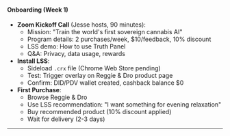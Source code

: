 #### **Onboarding (Week 1)**

- **Zoom Kickoff Call** (Jesse hosts, 90 minutes):
  - Mission: "Train the world's first sovereign cannabis AI"
  - Program details: 2 purchases/week, $10/feedback, 10% discount
  - LSS demo: How to use Truth Panel
  - Q&A: Privacy, data usage, rewards
- **Install LSS**:
  - Sideload `.crx` file (Chrome Web Store pending)
  - Test: Trigger overlay on Reggie & Dro product page
  - Confirm: DID/PDV wallet created, cashback balance $0
- **First Purchase**:
  - Browse Reggie & Dro
  - Use LSS recommendation: "I want something for evening relaxation"
  - Buy recommended product (10% discount applied)
  - Wait for delivery (2-3 days)

---
